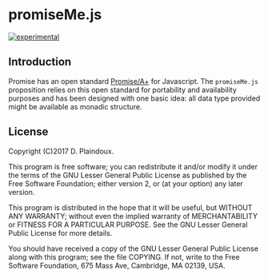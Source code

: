 # promiseMe.js

[![experimental](http://badges.github.io/stability-badges/dist/experimental.svg)](http://github.com/badges/stability-badges)

## Introduction

Promise has an open standard [Promise/A+](https://promisesaplus.com) for Javascript. The `promiseMe.js` proposition relies on this open standard for portability and availability purposes and has been designed with one basic idea: all data type provided might be available as monadic structure.

## License

Copyright (C)2017 D. Plaindoux.

This program is  free software; you can redistribute  it and/or modify
it  under the  terms  of  the GNU  Lesser  General  Public License  as
published by  the Free Software  Foundation; either version 2,  or (at
your option) any later version.

This program  is distributed in the  hope that it will  be useful, but
WITHOUT   ANY  WARRANTY;   without  even   the  implied   warranty  of
MERCHANTABILITY  or FITNESS  FOR  A PARTICULAR  PURPOSE.  See the  GNU
Lesser General Public License for more details.

You  should have  received a  copy of  the GNU  Lesser General  Public
License along with  this program; see the file COPYING.  If not, write
to the  Free Software Foundation,  675 Mass Ave, Cambridge,  MA 02139,
USA.
